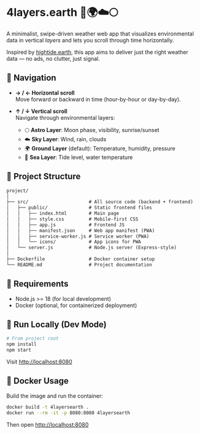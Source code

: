 # 4layers.earth 🌊🌍☁️🌕

A minimalist, swipe-driven weather web app that visualizes environmental data in vertical *layers* and lets you scroll through time horizontally.

Inspired by [hightide.earth](https://hightide.earth), this app aims to deliver just the right weather data — no ads, no clutter, just signal.

## 🧭 Navigation

- **→ / ← Horizontal scroll**  
  Move forward or backward in time (hour-by-hour or day-by-day).

- **↑ / ↓ Vertical scroll**  
  Navigate through environmental layers:
  - 🌕 **Astro Layer**: Moon phase, visibility, sunrise/sunset
  - ☁️ **Sky Layer**: Wind, rain, clouds
  - 🌍 **Ground Layer** (default): Temperature, humidity, pressure
  - 🌊 **Sea Layer**: Tide level, water temperature

## 📁 Project Structure

```txt
project/
│
├── src/                      # All source code (backend + frontend)
│   ├── public/               # Static frontend files
│   │   ├── index.html        # Main page
│   │   ├── style.css         # Mobile-first CSS
│   │   ├── app.js            # Frontend JS
│   │   ├── manifest.json     # Web app manifest (PWA)
│   │   ├── service-worker.js # Service worker (PWA)
│   │   └── icons/            # App icons for PWA
│   └── server.js             # Node.js server (Express-style)
│
├── Dockerfile                # Docker container setup
└── README.md                 # Project documentation
```

## 🧱 Requirements

- Node.js >= 18 (for local development)
- Docker (optional, for containerized deployment)

## 🚀 Run Locally (Dev Mode)

```bash
# From project root
npm install
npm start
```

Visit [http://localhost:8080](http://localhost:8080)

## 🐳 Docker Usage

Build the image and run the container:

```bash
docker build -t 4layersearth .
docker run --rm -it -p 8080:8080 4layersearth
```

Then open [http://localhost:8080](http://localhost:8080)
